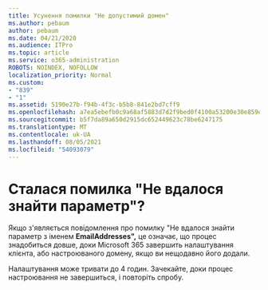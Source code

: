 ```yaml
---
title: Усунення помилки "Не допустимий домен"
ms.author: pebaum
author: pebaum
ms.date: 04/21/2020
ms.audience: ITPro
ms.topic: article
ms.service: o365-administration
ROBOTS: NOINDEX, NOFOLLOW
localization_priority: Normal
ms.custom:
- "839"
- "1"
ms.assetid: 5190e27b-f94b-4f3c-b5b8-841e2bd7cff9
ms.openlocfilehash: a7ea5ebefb0c9a68af5883d7d2f9bed0f4100a53200e30e859d6f90ee519779f
ms.sourcegitcommit: b5f7da89a650d2915dc652449623c78be6247175
ms.translationtype: MT
ms.contentlocale: uk-UA
ms.lasthandoff: 08/05/2021
ms.locfileid: "54093079"
---
```

# <a name="got-a-parameter-cannot-be-found-error"></a>Сталася помилка "Не вдалося знайти параметр"?

Якщо з'являється повідомлення про помилку "Не вдалося знайти параметр з іменем **EmailAddresses",** це означає, що процес знадобиться довше, доки Microsoft 365 завершить налаштування клієнта, або настроюваного домену, якщо ви нещодавно його додали.
  
Налаштування може тривати до 4 годин. Зачекайте, доки процес настроювання не завершиться, і повторіть спробу.
  
